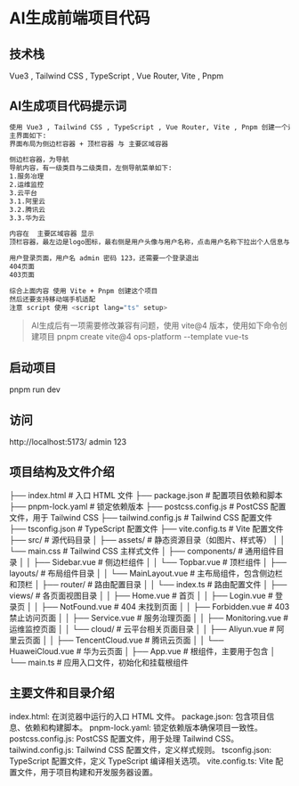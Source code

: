 # AI生成前端项目代码 

## 技术栈
Vue3 , Tailwind CSS , TypeScript , Vue Router, Vite , Pnpm 


## AI生成项目代码提示词
```bash
使用 Vue3 , Tailwind CSS , TypeScript , Vue Router, Vite , Pnpm 创建一个运维管理平台系统 ，
主界面如下:
界面布局为侧边栏容器 + 顶栏容器 与 主要区域容器

侧边栏容器，为导航
导航内容，有一级类目与二级类目，左侧导航菜单如下:
1.服务冶理
2.运维监控
3.云平台
3.1.阿里云
3.2.腾讯云
3.3.华为云

内容在  主要区域容器 显示
顶栏容器，最左边是logo图标，最右侧是用户头像与用户名称，点击用户名称下拉出个人信息与退出登录

用户登录页面，用户名 admin 密码 123，还需要一个登录退出
404页面
403页面

综合上面内容 使用 Vite + Pnpm 创建这个项目
然后还要支持移动端手机适配 
注意 script 使用 <script lang="ts" setup> 

```

> AI生成后有一项需要修改兼容有问题，使用 vite@4 版本，使用如下命令创建项目
pnpm create vite@4 ops-platform --template vue-ts

## 启动项目
pnpm run dev

## 访问
http://localhost:5173/
admin
123

## 项目结构及文件介绍
├── index.html               # 入口 HTML 文件
├── package.json             # 配置项目依赖和脚本
├── pnpm-lock.yaml           # 锁定依赖版本
├── postcss.config.js        # PostCSS 配置文件，用于 Tailwind CSS
├── tailwind.config.js       # Tailwind CSS 配置文件
├── tsconfig.json            # TypeScript 配置文件
├── vite.config.ts           # Vite 配置文件
├── src/                     # 源代码目录
│   ├── assets/              # 静态资源目录（如图片、样式等）
│   │   └── main.css         # Tailwind CSS 主样式文件
│   ├── components/          # 通用组件目录
│   │   ├── Sidebar.vue      # 侧边栏组件
│   │   └── Topbar.vue       # 顶栏组件
│   ├── layouts/             # 布局组件目录
│   │   └── MainLayout.vue   # 主布局组件，包含侧边栏和顶栏
│   ├── router/              # 路由配置目录
│   │   └── index.ts         # 路由配置文件
│   ├── views/               # 各页面视图目录
│   │   ├── Home.vue         # 首页
│   │   ├── Login.vue        # 登录页
│   │   ├── NotFound.vue     # 404 未找到页面
│   │   ├── Forbidden.vue    # 403 禁止访问页面
│   │   ├── Service.vue  # 服务治理页面
│   │   ├── Monitoring.vue  # 运维监控页面
│   │   └── cloud/ # 云平台相关页面目录
│   │       ├── Aliyun.vue   # 阿里云页面
│   │       ├── TencentCloud.vue   # 腾讯云页面
│   │       └── HuaweiCloud.vue   # 华为云页面
│   ├── App.vue              # 根组件，主要用于包含 <router-view />
│   └── main.ts              # 应用入口文件，初始化和挂载根组件


## 主要文件和目录介绍
index.html: 在浏览器中运行的入口 HTML 文件。
package.json: 包含项目信息、依赖和构建脚本。
pnpm-lock.yaml: 锁定依赖版本确保项目一致性。
postcss.config.js: PostCSS 配置文件，用于处理 Tailwind CSS。
tailwind.config.js: Tailwind CSS 配置文件，定义样式规则。
tsconfig.json: TypeScript 配置文件，定义 TypeScript 编译相关选项。
vite.config.ts: Vite 配置文件，用于项目构建和开发服务器设置。
